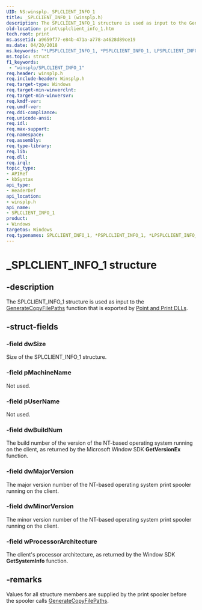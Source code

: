 ```yaml
---
UID: NS:winsplp._SPLCLIENT_INFO_1
title: _SPLCLIENT_INFO_1 (winsplp.h)
description: The SPLCLIENT_INFO_1 structure is used as input to the GenerateCopyFilePaths function that is exported by Point and Print DLLs.
old-location: print\splclient_info_1.htm
tech.root: print
ms.assetid: a9659f77-e84b-471a-a778-a4628d89ce19
ms.date: 04/20/2018
ms.keywords: "*LPSPLCLIENT_INFO_1, *PSPLCLIENT_INFO_1, LPSPLCLIENT_INFO_1, LPSPLCLIENT_INFO_1 structure pointer [Print Devices], PSPLCLIENT_INFO_1, PSPLCLIENT_INFO_1 structure pointer [Print Devices], SPLCLIENT_INFO_1, SPLCLIENT_INFO_1 structure [Print Devices], _SPLCLIENT_INFO_1, poprfnc_45237404-33da-4fb0-9405-05c930c5445b.xml, print.splclient_info_1, winsplp/LPSPLCLIENT_INFO_1, winsplp/PSPLCLIENT_INFO_1, winsplp/SPLCLIENT_INFO_1"
ms.topic: struct
f1_keywords:
 - "winsplp/SPLCLIENT_INFO_1"
req.header: winsplp.h
req.include-header: Winsplp.h
req.target-type: Windows
req.target-min-winverclnt: 
req.target-min-winversvr: 
req.kmdf-ver: 
req.umdf-ver: 
req.ddi-compliance: 
req.unicode-ansi: 
req.idl: 
req.max-support: 
req.namespace: 
req.assembly: 
req.type-library: 
req.lib: 
req.dll: 
req.irql: 
topic_type:
- APIRef
- kbSyntax
api_type:
- HeaderDef
api_location:
- winsplp.h
api_name:
- SPLCLIENT_INFO_1
product:
- Windows
targetos: Windows
req.typenames: SPLCLIENT_INFO_1, *PSPLCLIENT_INFO_1, *LPSPLCLIENT_INFO_1
---
```


# _SPLCLIENT_INFO_1 structure


## -description


The SPLCLIENT_INFO_1 structure is used as input to the <a href="https://docs.microsoft.com/windows-hardware/drivers/ddi/winsplp/nf-winsplp-generatecopyfilepaths">GenerateCopyFilePaths</a> function that is exported by <a href="https://docs.microsoft.com/windows-hardware/drivers/print/point-and-print-dlls">Point and Print DLLs</a>.


## -struct-fields




### -field dwSize

Size of the SPLCLIENT_INFO_1 structure.


### -field pMachineName

Not used.


### -field pUserName

Not used.


### -field dwBuildNum

The build number of the version of the NT-based operating system running on the client, as returned by the Microsoft Window SDK <b>GetVersionEx</b> function.


### -field dwMajorVersion

The major version number of the NT-based operating system print spooler running on the client.


### -field dwMinorVersion

The minor version number of the NT-based operating system print spooler running on the client.


### -field wProcessorArchitecture

The client's processor architecture, as returned by the Window SDK <b>GetSystemInfo</b> function.


## -remarks



Values for all structure members are supplied by the print spooler before the spooler calls <a href="https://docs.microsoft.com/windows-hardware/drivers/ddi/winsplp/nf-winsplp-generatecopyfilepaths">GenerateCopyFilePaths</a>.



